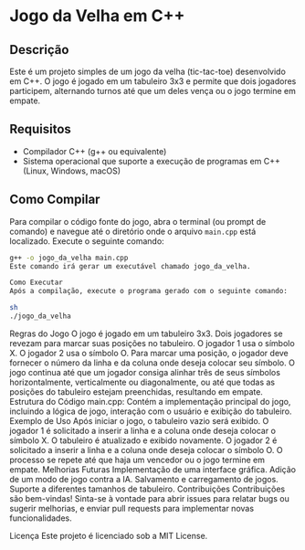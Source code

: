 # Jogo da Velha em C++

## Descrição

Este é um projeto simples de um jogo da velha (tic-tac-toe) desenvolvido em C++. O jogo é jogado em um tabuleiro 3x3 e permite que dois jogadores participem, alternando turnos até que um deles vença ou o jogo termine em empate.

## Requisitos

- Compilador C++ (g++ ou equivalente)
- Sistema operacional que suporte a execução de programas em C++ (Linux, Windows, macOS)

## Como Compilar

Para compilar o código fonte do jogo, abra o terminal (ou prompt de comando) e navegue até o diretório onde o arquivo `main.cpp` está localizado. Execute o seguinte comando:

```sh
g++ -o jogo_da_velha main.cpp
Este comando irá gerar um executável chamado jogo_da_velha.

Como Executar
Após a compilação, execute o programa gerado com o seguinte comando:

sh
./jogo_da_velha
```
Regras do Jogo
O jogo é jogado em um tabuleiro 3x3.
Dois jogadores se revezam para marcar suas posições no tabuleiro.
O jogador 1 usa o símbolo X.
O jogador 2 usa o símbolo O.
Para marcar uma posição, o jogador deve fornecer o número da linha e da coluna onde deseja colocar seu símbolo.
O jogo continua até que um jogador consiga alinhar três de seus símbolos horizontalmente, verticalmente ou diagonalmente, ou até que todas as posições do tabuleiro estejam preenchidas, resultando em empate.
Estrutura do Código
main.cpp: Contém a implementação principal do jogo, incluindo a lógica de jogo, interação com o usuário e exibição do tabuleiro.
Exemplo de Uso
Após iniciar o jogo, o tabuleiro vazio será exibido.
O jogador 1 é solicitado a inserir a linha e a coluna onde deseja colocar o símbolo X.
O tabuleiro é atualizado e exibido novamente.
O jogador 2 é solicitado a inserir a linha e a coluna onde deseja colocar o símbolo O.
O processo se repete até que haja um vencedor ou o jogo termine em empate.
Melhorias Futuras
Implementação de uma interface gráfica.
Adição de um modo de jogo contra a IA.
Salvamento e carregamento de jogos.
Suporte a diferentes tamanhos de tabuleiro.
Contribuições
Contribuições são bem-vindas! Sinta-se à vontade para abrir issues para relatar bugs ou sugerir melhorias, e enviar pull requests para implementar novas funcionalidades.

Licença
Este projeto é licenciado sob a MIT License.
